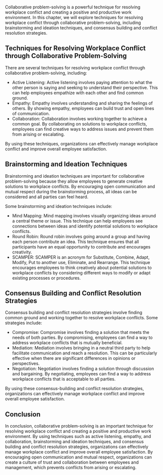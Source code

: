 
Collaborative problem-solving is a powerful technique for resolving workplace conflict and creating a positive and productive work environment. In this chapter, we will explore techniques for resolving workplace conflict through collaborative problem-solving, including brainstorming and ideation techniques, and consensus building and conflict resolution strategies.

Techniques for Resolving Workplace Conflict through Collaborative Problem-Solving
---------------------------------------------------------------------------------

There are several techniques for resolving workplace conflict through collaborative problem-solving, including:

* Active Listening: Active listening involves paying attention to what the other person is saying and seeking to understand their perspective. This can help employees empathize with each other and find common ground.
* Empathy: Empathy involves understanding and sharing the feelings of others. By showing empathy, employees can build trust and open lines of communication.
* Collaboration: Collaboration involves working together to achieve a common goal. By collaborating on solutions to workplace conflicts, employees can find creative ways to address issues and prevent them from arising or escalating.

By using these techniques, organizations can effectively manage workplace conflict and improve overall employee satisfaction.

Brainstorming and Ideation Techniques
-------------------------------------

Brainstorming and ideation techniques are important for collaborative problem-solving because they allow employees to generate creative solutions to workplace conflicts. By encouraging open communication and mutual respect during the brainstorming process, all ideas can be considered and all parties can feel heard.

Some brainstorming and ideation techniques include:

* Mind Mapping: Mind mapping involves visually organizing ideas around a central theme or issue. This technique can help employees see connections between ideas and identify potential solutions to workplace conflicts.
* Round Robin: Round robin involves going around a group and having each person contribute an idea. This technique ensures that all participants have an equal opportunity to contribute and encourages creativity.
* SCAMPER: SCAMPER is an acronym for Substitute, Combine, Adapt, Modify, Put to another use, Eliminate, and Rearrange. This technique encourages employees to think creatively about potential solutions to workplace conflicts by considering different ways to modify or adapt existing processes or procedures.

Consensus Building and Conflict Resolution Strategies
-----------------------------------------------------

Consensus building and conflict resolution strategies involve finding common ground and working together to resolve workplace conflicts. Some strategies include:

* Compromise: Compromise involves finding a solution that meets the needs of both parties. By compromising, employees can find a way to address workplace conflicts that is mutually beneficial.
* Mediation: Mediation involves bringing in a neutral third party to help facilitate communication and reach a resolution. This can be particularly effective when there are significant differences in opinions or perspectives.
* Negotiation: Negotiation involves finding a solution through discussion and bargaining. By negotiating, employees can find a way to address workplace conflicts that is acceptable to all parties.

By using these consensus-building and conflict resolution strategies, organizations can effectively manage workplace conflict and improve overall employee satisfaction.

Conclusion
----------

In conclusion, collaborative problem-solving is an important technique for resolving workplace conflict and creating a positive and productive work environment. By using techniques such as active listening, empathy, and collaboration, brainstorming and ideation techniques, and consensus building and conflict resolution strategies, organizations can effectively manage workplace conflict and improve overall employee satisfaction. By encouraging open communication and mutual respect, organizations can create a culture of trust and collaboration between employees and management, which prevents conflicts from arising or escalating.
